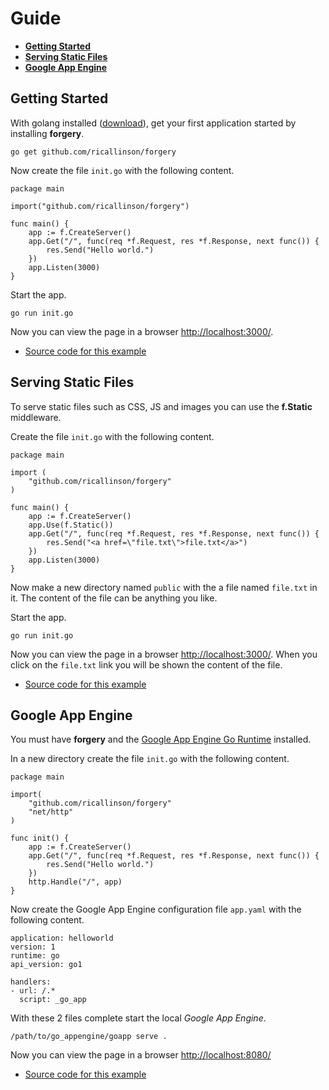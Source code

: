 # Guide

* __[Getting Started](#Getting_Started)__
* __[Serving Static Files](#Serving_Static_Files)__
* __[Google App Engine](#Google_App_Engine)__

## <a class="jump" name="Getting_Started"></a>Getting Started

With golang installed ([download](http://golang.org/doc/install)), get your first application started by installing __forgery__.

    go get github.com/ricallinson/forgery

Now create the file `init.go` with the following content.

    package main

    import("github.com/ricallinson/forgery")

    func main() {
        app := f.CreateServer()
        app.Get("/", func(req *f.Request, res *f.Response, next func()) {
            res.Send("Hello world.")
        })
        app.Listen(3000)
    }

Start the app.

    go run init.go

Now you can view the page in a browser [http://localhost:3000/](http://localhost:3000/).

* [Source code for this example](https://github.com/ricallinson/forgery-site/tree/master/examples/helloworld)

## <a class="jump" name="Serving_Static_Files"></a>Serving Static Files

To serve static files such as CSS, JS and images you can use the __f.Static__ middleware.

Create the file `init.go` with the following content.

    package main

    import (
        "github.com/ricallinson/forgery"
    )

    func main() {
        app := f.CreateServer()
        app.Use(f.Static())
        app.Get("/", func(req *f.Request, res *f.Response, next func()) {
            res.Send("<a href=\"file.txt\">file.txt</a>")
        })
        app.Listen(3000)
    }

Now make a new directory named `public` with the a file named `file.txt` in it. The content of the file can be anything you like.

Start the app.

    go run init.go

Now you can view the page in a browser [http://localhost:3000/](http://localhost:3000/). When you click on the `file.txt` link you will be shown the content of the file.

* [Source code for this example](https://github.com/ricallinson/forgery-site/tree/master/examples/static)

## <a class="jump" name="Google_App_Engine"></a>Google App Engine

You must have __forgery__ and the [Google App Engine Go Runtime](https://developers.google.com/appengine/docs/go/) installed.

In a new directory create the file `init.go` with the following content.

    package main

    import(
        "github.com/ricallinson/forgery"
        "net/http"
    )

    func init() {
        app := f.CreateServer()
        app.Get("/", func(req *f.Request, res *f.Response, next func()) {
            res.Send("Hello world.")
        })
        http.Handle("/", app)
    }

Now create the Google App Engine configuration file `app.yaml` with the following content.

    application: helloworld
    version: 1
    runtime: go
    api_version: go1

    handlers:
    - url: /.*
      script: _go_app 

With these 2 files complete start the local _Google App Engine_.

    /path/to/go_appengine/goapp serve .

Now you can view the page in a browser [http://localhost:8080/](http://localhost:8080/)

* [Source code for this example](https://github.com/ricallinson/forgery-site/tree/master/examples/googleappengine)
